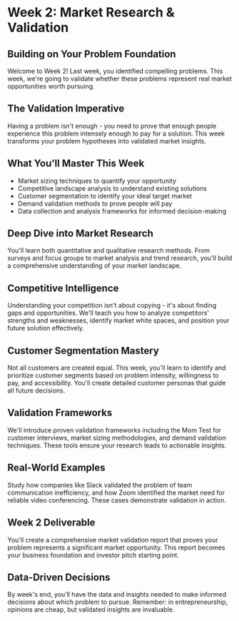 # Week 2: Market Research & Validation

## Building on Your Problem Foundation
Welcome to Week 2! Last week, you identified compelling problems. This week, we're going to validate whether these problems represent real market opportunities worth pursuing.

## The Validation Imperative
Having a problem isn't enough - you need to prove that enough people experience this problem intensely enough to pay for a solution. This week transforms your problem hypotheses into validated market insights.

## What You'll Master This Week
- Market sizing techniques to quantify your opportunity
- Competitive landscape analysis to understand existing solutions
- Customer segmentation to identify your ideal target market
- Demand validation methods to prove people will pay
- Data collection and analysis frameworks for informed decision-making

## Deep Dive into Market Research
You'll learn both quantitative and qualitative research methods. From surveys and focus groups to market analysis and trend research, you'll build a comprehensive understanding of your market landscape.

## Competitive Intelligence
Understanding your competition isn't about copying - it's about finding gaps and opportunities. We'll teach you how to analyze competitors' strengths and weaknesses, identify market white spaces, and position your future solution effectively.

## Customer Segmentation Mastery
Not all customers are created equal. This week, you'll learn to identify and prioritize customer segments based on problem intensity, willingness to pay, and accessibility. You'll create detailed customer personas that guide all future decisions.

## Validation Frameworks
We'll introduce proven validation frameworks including the Mom Test for customer interviews, market sizing methodologies, and demand validation techniques. These tools ensure your research leads to actionable insights.

## Real-World Examples
Study how companies like Slack validated the problem of team communication inefficiency, and how Zoom identified the market need for reliable video conferencing. These cases demonstrate validation in action.

## Week 2 Deliverable
You'll create a comprehensive market validation report that proves your problem represents a significant market opportunity. This report becomes your business foundation and investor pitch starting point.

## Data-Driven Decisions
By week's end, you'll have the data and insights needed to make informed decisions about which problem to pursue. Remember: in entrepreneurship, opinions are cheap, but validated insights are invaluable.
